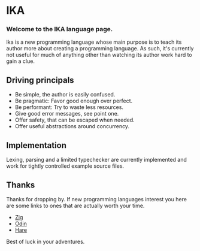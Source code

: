 # IKA

### Welcome to the IKA language page.

Ika is a new programming language whose main purpose is to teach its author more about creating a programming language.  As such, it's currently not useful for much of anything other than watching its author work hard to gain a clue.

## Driving principals

- Be simple, the author is easily confused.
- Be pragmatic:  Favor good enough over perfect.
- Be performant:  Try to waste less resources.
- Give good error messages, see point one.
- Offer safety, that can be escaped when needed.
- Offer useful abstractions around concurrency.

## Implementation

Lexing, parsing and a limited typechecker are currently implemented and work for tightly controlled example source files.

## Thanks

Thanks for dropping by.  If new programming languages interest you here are some links to ones that are actually worth your time.

- [Zig](https://ziglang.org)
- [Odin](https://www.odin-lang.org)
- [Hare](https://harelang.org)

Best of luck in your adventures.



